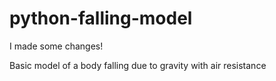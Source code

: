 # python-falling-model
I made some changes!

Basic model of a body falling due to gravity with air resistance

